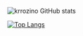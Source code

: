 ![krrozino GitHub stats](https://github-readme-stats.vercel.app/api?username=krrozino&count_private=true&show_icons=true&theme=dark)

[![Top Langs](https://github-readme-stats.vercel.app/api/top-langs/?username=krrozino&layout=compact&theme=dark)](https://github.com/krrozino/github-readme-stats)
